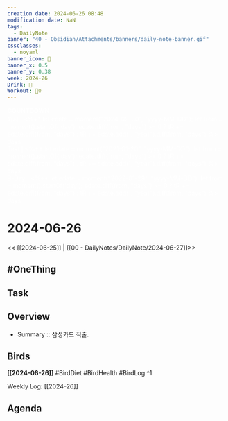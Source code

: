 ```yaml
---
creation date: 2024-06-26 08:48
modification date: NaN
tags:
  - DailyNote
banner: "40 - Obsidian/Attachments/banners/daily-note-banner.gif"
cssclasses:
  - noyaml
banner_icon: 💌
banner_x: 0.5
banner_y: 0.38
week: 2024-26
Drink: 🍺
Workout: 🏃‍♀️
---
```

<p class="stickies" style="color: white;">
<b>COUNTDOWN</b><br>
퇴사 | <%+* let edate = moment("2024-09-30", "yyyy-MM-DD"); let from = moment().startOf('day'); edate.diff(from, "days") >= 0 ? tR += edate.diff(from, "days") : tR += edate.add(1, "year").diff(from, "days") %> days</br>
Test | <%+* let edate = moment("2021-01-20", "yyyy-MM-DD"); let from = moment().startOf('day'); edate.diff(from, "days") >= 0 ? tR += edate.diff(from, "days") : tR += edate.add(1, "year").diff(from, "days") %> days</br>
B-Day | <%+* let edate = moment("2022-01-29", "yyyy-MM-DD"); let from = moment().startOf('day'); edate.diff(from, "days") >= 0 ? tR += edate.diff(from, "days") : tR += edate.add(1, "year").diff(from, "days") %> days</br>
<!-- --- -->
</p>

# 2024-06-26

<< [[2024-06-25]] | [[00 - DailyNotes/DailyNote/2024-06-27]]>>

## #OneThing

## Task

## Overview
- Summary ::  삼성카드 직출.
## Birds
**[[2024-06-26]]**
#BirdDiet 
#BirdHealth 
#BirdLog 
^1

Weekly Log: [[2024-26]]

## Agenda

